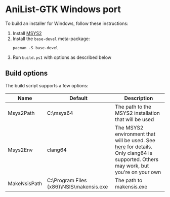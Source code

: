 # AniList-GTK Windows port

To build an installer for Windows, follow these instructions:

1. Install [MSYS2](https://msys2.org/)
2. Install the `base-devel` meta-package:
   ```
   pacman -S base-devel
   ```
3. Run `build.ps1` with options as described below

## Build options

The build script supports a few options:

| Name         | Default                                  | Description                                                                                                                                       |
| ------------ | ---------------------------------------- | ------------------------------------------------------------------------------------------------------------------------------------------------- |
| Msys2Path    | C:\msys64                                | The path to the MSYS2 installation that will be used                                                                                              |
| Msys2Env     | clang64                                  | The MSYS2 environment that will be used. See [here][environments] for details. Only clang64 is supported. Others may work, but you're on your own |
| MakeNsisPath | C:\Program Files (x86)\NSIS\makensis.exe | The path to makensis.exe                                                                                                                          |

[environments]: https://www.msys2.org/docs/environments/

